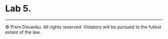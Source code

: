 # Lab 5.



---

© Prem Devanbu. All rights reserved. Violators will be pursued to the fullest extent of the law. 
